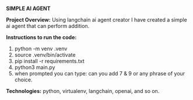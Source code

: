 **SIMPLE AI AGENT**

**Project Overview:**
  Using langchain ai agent creator I have created a simple ai agent that can perform addition.

**Instructions to run the code:**
  1. python -m venv .venv
  2. source .venv/bin/activate
  3. pip install -r requirements.txt
  4. python3 main.py
  5. when prompted you can type: can you add 7 & 9 or any phrase of your choice.

**Technologies:**
  python, virtualenv, langchain, openai, and so on.
